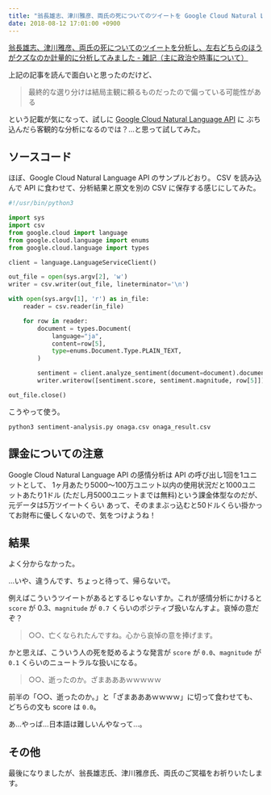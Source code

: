 ```yaml
---
title: "翁長雄志、津川雅彦、両氏の死についてのツイートを Google Cloud Natural Language API にぶち込んでみた"
date: 2018-08-12 17:01:00 +0900
---
```


[翁長雄志、津川雅彦、両氏の死についてのツイートを分析し、左右どちらのほうがクズなのか計量的に分析してみました - 雑記（主に政治や時事について）][original]

上記の記事を読んで面白いと思ったのだけど、

> 最終的な選り分けは結局主観に頼るものだったので偏っている可能性がある

という記載が気になって、試しに [Google Cloud Natural Language API][api] に
ぶち込んだら客観的な分析になるのでは？…と思って試してみた。

## ソースコード

ほぼ、Google Cloud Natural Language API のサンプルどおり。
CSV を読み込んで API に食わせて、分析結果と原文を別の CSV に保存する感じにしてみた。

```python:sentiment-analysis.py
#!/usr/bin/python3

import sys
import csv
from google.cloud import language
from google.cloud.language import enums
from google.cloud.language import types

client = language.LanguageServiceClient()

out_file = open(sys.argv[2], 'w')
writer = csv.writer(out_file, lineterminator='\n')

with open(sys.argv[1], 'r') as in_file:
    reader = csv.reader(in_file)

    for row in reader:
        document = types.Document(
            language="ja",
            content=row[5],
            type=enums.Document.Type.PLAIN_TEXT,
        )

        sentiment = client.analyze_sentiment(document=document).document_sentiment
        writer.writerow([sentiment.score, sentiment.magnitude, row[5]])

out_file.close()
```
こうやって使う。

```shell
python3 sentiment-analysis.py onaga.csv onaga_result.csv
```

## 課金についての注意

Google Cloud Natural Language API の感情分析は API の呼び出し1回を1ユニットとして、
1ヶ月あたり5000〜100万ユニット以内の使用状況だと1000ユニットあたり1ドル
(ただし月5000ユニットまでは無料)という課金体型なのだが、元データは5万ツイートくらい
あって、そのままぶっ込むと50ドルくらい掛かってお財布に優しくないので、気をつけようね！

## 結果

よく分からなかった。

…いや、違うんです、ちょっと待って、帰らないで。

例えばこういうツイートがあるとするじゃないすか。これが感情分析にかけると `score` が
0.3、`magnitude` が `0.7` くらいのポジティブ扱いなんすよ。哀悼の意だぞ？

> ○○、亡くなられたんですね。心から哀悼の意を捧げます。

かと思えば、こういう人の死を貶めるような発言が `score` が `0.0`、`magnitude` が `0.1`
くらいのニュートラルな扱いになる。

> ○○、逝ったのか。ざまあああｗｗｗｗｗ

前半の「○○、逝ったのか。」と「ざまあああｗｗｗｗ」に切って食わせても、どちらの文も
score は `0.0`。

あ…やっぱ…日本語は難しいんやなって…。

## その他

最後になりましたが、翁長雄志氏、津川雅彦氏、両氏のご冥福をお祈りいたします。

[original]: http://www.po-jama-people.info/entry/2018/08/12/113435
[api]: https://cloud.google.com/natural-language/